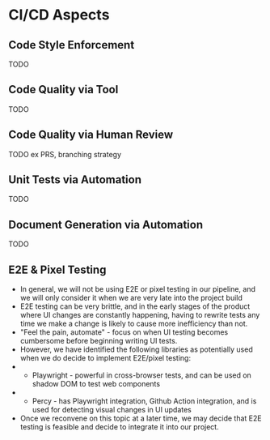 # CI/CD Aspects

## Code Style Enforcement
TODO

## Code Quality via Tool
TODO

## Code Quality via Human Review
TODO
ex PRS, branching strategy

## Unit Tests via Automation
TODO

## Document Generation via Automation
TODO

## E2E & Pixel Testing
- In general, we will not be using E2E or pixel testing in our pipeline, and we will only consider it when we are very late into the project build
- E2E testing can be very brittle, and in the early stages of the product where UI changes are constantly happening, having to rewrite tests any time we make a change is likely to cause more inefficiency than not.
- "Feel the pain, automate" - focus on when UI testing becomes cumbersome before beginning writing UI tests.
- However, we have identified the following libraries as potentially used when we do decide to implement E2E/pixel testing:
- - Playwright - powerful in cross-browser tests, and can be used on shadow DOM to test web components
- - Percy - has Playwright integration, Github Action integration, and is used for detecting visual changes in UI updates
- Once we reconvene on this topic at a later time, we may decide that E2E testing is feasible and decide to integrate it into our project.